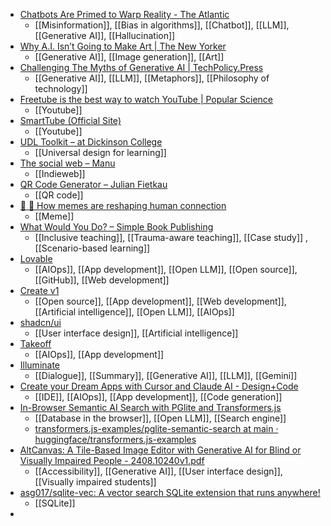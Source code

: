 - [Chatbots Are Primed to Warp Reality - The Atlantic](https://www.theatlantic.com/technology/archive/2024/08/chatbots-false-memories/679660/)
	- [[Misinformation]], [[Bias in algorithms]], [[Chatbot]], [[LLM]], [[Generative AI]], [[Hallucination]]
- [Why A.I. Isn’t Going to Make Art | The New Yorker](https://www.newyorker.com/culture/the-weekend-essay/why-ai-isnt-going-to-make-art)
	- [[Generative AI]], [[Image generation]], [[Art]]
- [Challenging The Myths of Generative AI | TechPolicy.Press](https://www.techpolicy.press/challenging-the-myths-of-generative-ai/)
	- [[Generative AI]], [[LLM]], [[Metaphors]], [[Philosophy of technology]]
- [Freetube is the best way to watch YouTube | Popular Science](https://www.popsci.com/diy/youtube-alternative-freetube/)
	- [[Youtube]]
- [SmartTube (Official Site)](https://smarttubeapp.github.io/)
	- [[Youtube]]
- [UDL Toolkit – at Dickinson College](https://udl.dickinson.edu/)
	- [[Universal design for learning]]
- [The social web – Manu](https://manuelmoreale.com/the-social-web)
	- [[Indieweb]]
- [QR Code Generator – Julian Fietkau](https://fietkau.software/qr)
	- [[QR code]]
- [🤣 🤭 How memes are reshaping human connection](https://newpublic.substack.com/p/how-memes-are-reshaping-human-connection)
	- [[Meme]]
- [What Would You Do? – Simple Book Publishing](https://pressbooks.uiowa.edu/what-would-you-do/)
	- [[Inclusive teaching]], [[Trauma-aware teaching]], [[Case study]] , [[Scenario-based learning]]
- [Lovable](https://lovable.dev/)
	- [[AIOps]], [[App development]], [[Open LLM]], [[Open source]], [[GitHub]], [[Web development]]
- [Create v1](https://v1.run/)
	- [[Open source]], [[App development]], [[Web development]], [[Artificial intelligence]], [[Open LLM]], [[AIOps]]
- [shadcn/ui](https://ui.shadcn.com/)
	- [[User interface design]], [[Artificial intelligence]]
- [Takeoff](https://www.jointakeoff.com/courses/apps-with-ai)
	- [[AIOps]], [[App development]]
- [Illuminate](https://illuminate.google.com/home)
	- [[Dialogue]], [[Summary]], [[Generative AI]], [[LLM]], [[Gemini]]
- [Create your Dream Apps with Cursor and Claude AI - Design+Code](https://designcode.io/cursor)
	- [[IDE]], [[AIOps]], [[App development]], [[Code generation]]
- [In-Browser Semantic AI Search with PGlite and Transformers.js](https://supabase.com/blog/in-browser-semantic-search-pglite?ref=youtube)
	- [[Database in the browser]], [[Open LLM]], [[Search engine]]
	- [transformers.js-examples/pglite-semantic-search at main · huggingface/transformers.js-examples](https://github.com/huggingface/transformers.js-examples/tree/main/pglite-semantic-search)
- [AltCanvas: A Tile-Based Image Editor with Generative AI for Blind or Visually Impaired People - 2408.10240v1.pdf](https://www.arxiv.org/pdf/2408.10240)
	- [[Accessibility]], [[Generative AI]], [[User interface design]], [[Visually impaired students]]
- [asg017/sqlite-vec: A vector search SQLite extension that runs anywhere!](https://github.com/asg017/sqlite-vec)
	- [[SQLite]]
-